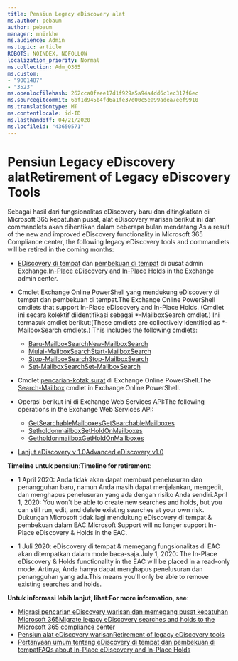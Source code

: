 ```yaml
---
title: Pensiun Legacy eDiscovery alat
ms.author: pebaum
author: pebaum
manager: mnirkhe
ms.audience: Admin
ms.topic: article
ROBOTS: NOINDEX, NOFOLLOW
localization_priority: Normal
ms.collection: Adm_O365
ms.custom:
- "9001487"
- "3523"
ms.openlocfilehash: 262cca0feee17d1f929a5a94a4dd6c1ec317f6ec
ms.sourcegitcommit: 6bf1d945b4fd6a1fe37d00c5ea99adea7eef9910
ms.translationtype: MT
ms.contentlocale: id-ID
ms.lasthandoff: 04/21/2020
ms.locfileid: "43650571"
---
```

# <a name="retirement-of-legacy-ediscovery-tools"></a><span data-ttu-id="4492a-102">Pensiun Legacy eDiscovery alat</span><span class="sxs-lookup"><span data-stu-id="4492a-102">Retirement of Legacy eDiscovery Tools</span></span>

<span data-ttu-id="4492a-103">Sebagai hasil dari fungsionalitas eDiscovery baru dan ditingkatkan di Microsoft 365 kepatuhan pusat, alat eDiscovery warisan berikut ini dan commandlets akan dihentikan dalam beberapa bulan mendatang:</span><span class="sxs-lookup"><span data-stu-id="4492a-103">As a result of the new and improved eDiscovery functionality in Microsoft 365 Compliance center, the following legacy eDiscovery tools and commandlets will be retired in the coming months:</span></span>

- <span data-ttu-id="4492a-104">[EDiscovery di tempat](https://docs.microsoft.com/exchange/security-and-compliance/in-place-ediscovery/in-place-ediscovery) dan [pembekuan di tempat](https://docs.microsoft.com/exchange/security-and-compliance/create-or-remove-in-place-holds) di pusat admin Exchange.</span><span class="sxs-lookup"><span data-stu-id="4492a-104">[In-Place eDiscovery](https://docs.microsoft.com/exchange/security-and-compliance/in-place-ediscovery/in-place-ediscovery) and [In-Place Holds](https://docs.microsoft.com/exchange/security-and-compliance/create-or-remove-in-place-holds) in the Exchange admin center.</span></span>

- <span data-ttu-id="4492a-105">Cmdlet Exchange Online PowerShell yang mendukung eDiscovery di tempat dan pembekuan di tempat.</span><span class="sxs-lookup"><span data-stu-id="4492a-105">The Exchange Online PowerShell cmdlets that support In-Place eDiscovery and In-Place Holds.</span></span> <span data-ttu-id="4492a-106">(Cmdlet ini secara kolektif diidentifikasi sebagai \*-MailboxSearch cmdlet.) Ini termasuk cmdlet berikut:</span><span class="sxs-lookup"><span data-stu-id="4492a-106">(These cmdlets are collectively identified as \*-MailboxSearch cmdlets.) This includes the following cmdlets:</span></span>

    - [<span data-ttu-id="4492a-107">Baru-MailboxSearch</span><span class="sxs-lookup"><span data-stu-id="4492a-107">New-MailboxSearch</span></span>](https://docs.microsoft.com/powershell/module/exchange/policy-and-compliance-content-search/new-mailboxsearch)
    - [<span data-ttu-id="4492a-108">Mulai-MailboxSearch</span><span class="sxs-lookup"><span data-stu-id="4492a-108">Start-MailboxSearch</span></span>](https://docs.microsoft.com/powershell/module/exchange/policy-and-compliance-content-search/start-mailboxsearch)
    - [<span data-ttu-id="4492a-109">Stop-MailboxSearch</span><span class="sxs-lookup"><span data-stu-id="4492a-109">Stop-MailboxSearch</span></span>](https://docs.microsoft.com/powershell/module/exchange/policy-and-compliance-content-search/stop-mailboxsearch)
    - [<span data-ttu-id="4492a-110">Set-MailboxSearch</span><span class="sxs-lookup"><span data-stu-id="4492a-110">Set-MailboxSearch</span></span>](https://docs.microsoft.com/powershell/module/exchange/policy-and-compliance-content-search/set-mailboxsearch)

- <span data-ttu-id="4492a-111">Cmdlet [pencarian-kotak surat](https://docs.microsoft.com/powershell/module/exchange/mailboxes/search-mailbox?view=exchange-ps) di Exchange Online PowerShell.</span><span class="sxs-lookup"><span data-stu-id="4492a-111">The [Search-Mailbox](https://docs.microsoft.com/powershell/module/exchange/mailboxes/search-mailbox?view=exchange-ps) cmdlet in Exchange Online PowerShell.</span></span>
- <span data-ttu-id="4492a-112">Operasi berikut ini di Exchange Web Services API:</span><span class="sxs-lookup"><span data-stu-id="4492a-112">The following operations in the Exchange Web Services API:</span></span>
    - [<span data-ttu-id="4492a-113">GetSearchableMailboxes</span><span class="sxs-lookup"><span data-stu-id="4492a-113">GetSearchableMailboxes</span></span>](https://docs.microsoft.com/exchange/client-developer/web-service-reference/getsearchablemailboxes-operation)
    - [<span data-ttu-id="4492a-114">Setholdonmailbox</span><span class="sxs-lookup"><span data-stu-id="4492a-114">SetHoldOnMailboxes</span></span>](https://docs.microsoft.com/exchange/client-developer/web-service-reference/setholdonmailboxes-operation)
    - [<span data-ttu-id="4492a-115">Getholdonmailbox</span><span class="sxs-lookup"><span data-stu-id="4492a-115">GetHoldOnMailboxes</span></span>](https://docs.microsoft.com/exchange/client-developer/web-service-reference/getholdonmailboxes-operation)

- [<span data-ttu-id="4492a-116">Lanjut eDiscovery v 1.0</span><span class="sxs-lookup"><span data-stu-id="4492a-116">Advanced eDiscovery v1.0</span></span>](https://docs.microsoft.com/microsoft-365/compliance/office-365-advanced-ediscovery)

<span data-ttu-id="4492a-117">**Timeline untuk pensiun**:</span><span class="sxs-lookup"><span data-stu-id="4492a-117">**Timeline for retirement**:</span></span>
- <span data-ttu-id="4492a-118">1 April 2020: Anda tidak akan dapat membuat penelusuran dan penangguhan baru, namun Anda masih dapat menjalankan, mengedit, dan menghapus penelusuran yang ada dengan risiko Anda sendiri.</span><span class="sxs-lookup"><span data-stu-id="4492a-118">April 1, 2020: You won't be able to create new searches and holds, but you can still run, edit, and delete existing searches at your own risk.</span></span> <span data-ttu-id="4492a-119">Dukungan Microsoft tidak lagi mendukung eDiscovery di tempat & pembekuan dalam EAC.</span><span class="sxs-lookup"><span data-stu-id="4492a-119">Microsoft Support will no longer support In-Place eDiscovery & Holds in the EAC.</span></span>

- <span data-ttu-id="4492a-120">1 Juli 2020: eDiscovery di tempat & memegang fungsionalitas di EAC akan ditempatkan dalam mode baca-saja.</span><span class="sxs-lookup"><span data-stu-id="4492a-120">July 1, 2020: The In-Place eDiscovery & Holds functionality in the EAC will be placed in a read-only mode.</span></span> <span data-ttu-id="4492a-121">Artinya, Anda hanya dapat menghapus penelusuran dan penangguhan yang ada.</span><span class="sxs-lookup"><span data-stu-id="4492a-121">This means you'll only be able to remove existing searches and holds.</span></span>

<span data-ttu-id="4492a-122">**Untuk informasi lebih lanjut, lihat**:</span><span class="sxs-lookup"><span data-stu-id="4492a-122">**For more information, see**:</span></span>

 - [<span data-ttu-id="4492a-123">Migrasi pencarian eDiscovery warisan dan memegang pusat kepatuhan Microsoft 365</span><span class="sxs-lookup"><span data-stu-id="4492a-123">Migrate legacy eDiscovery searches and holds to the Microsoft 365 compliance center</span></span>](https://docs.microsoft.com/microsoft-365/compliance/migrate-legacy-ediscovery-searches-and-holds)
 - [<span data-ttu-id="4492a-124">Pensiun alat eDiscovery warisan</span><span class="sxs-lookup"><span data-stu-id="4492a-124">Retirement of legacy eDiscovery tools</span></span>](https://docs.microsoft.com/microsoft-365/compliance/legacy-ediscovery-retirement)
 - [<span data-ttu-id="4492a-125">Pertanyaan umum tentang eDiscovery di tempat dan pembekuan di tempat</span><span class="sxs-lookup"><span data-stu-id="4492a-125">FAQs about In-Place eDiscovery and In-Place Holds</span></span>](https://docs.microsoft.com/microsoft-365/compliance/legacy-ediscovery-retirement#faqs-about-in-place-ediscovery-and-in-place-holds)



